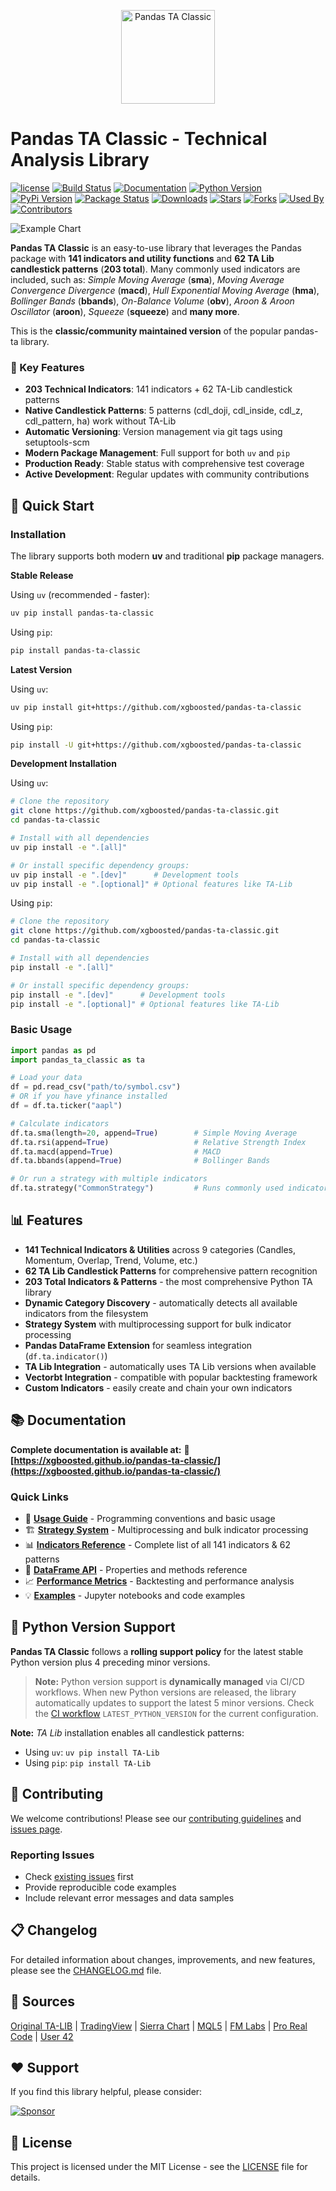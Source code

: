 <p align="center">
  <a href="https://github.com/xgboosted/pandas-ta-classic">
    <img src="https://raw.githubusercontent.com/xgboosted/pandas-ta-classic/main/images/logo.png" width="150" height="150" alt="Pandas TA Classic">
  </a>
</p>

# Pandas TA Classic - Technical Analysis Library

[![license](https://img.shields.io/github/license/xgboosted/pandas-ta-classic)](#license)
[![Build Status](https://github.com/xgboosted/pandas-ta-classic/workflows/CI/badge.svg)](https://github.com/xgboosted/pandas-ta-classic/actions)
[![Documentation](https://img.shields.io/badge/docs-GitHub%20Pages-blue)](https://xgboosted.github.io/pandas-ta-classic/)
[![Python Version](https://img.shields.io/pypi/pyversions/pandas-ta-classic?style=flat)](https://pypi.org/project/pandas-ta-classic/)
[![PyPi Version](https://img.shields.io/pypi/v/pandas-ta-classic?style=flat)](https://pypi.org/project/pandas-ta-classic/)
[![Package Status](https://img.shields.io/pypi/status/pandas-ta-classic?style=flat)](https://pypi.org/project/pandas-ta-classic/)
[![Downloads](https://img.shields.io/pypi/dm/pandas-ta-classic?style=flat)](https://pypistats.org/packages/pandas-ta-classic)
[![Stars](https://img.shields.io/github/stars/xgboosted/pandas-ta-classic?style=flat)](#stars)
[![Forks](https://img.shields.io/github/forks/xgboosted/pandas-ta-classic?style=flat)](#forks)
[![Used By](https://img.shields.io/badge/used_by-170-orange.svg?style=flat)](#usedby)
[![Contributors](https://img.shields.io/github/contributors/xgboosted/pandas-ta-classic?style=flat)](#contributors)

![Example Chart](https://raw.githubusercontent.com/xgboosted/pandas-ta-classic/main/images/TA_Chart.png)

**Pandas TA Classic** is an easy-to-use library that leverages the Pandas package with **141 indicators and utility functions** and **62 TA Lib candlestick patterns** (**203 total**). Many commonly used indicators are included, such as: _Simple Moving Average_ (**sma**), _Moving Average Convergence Divergence_ (**macd**), _Hull Exponential Moving Average_ (**hma**), _Bollinger Bands_ (**bbands**), _On-Balance Volume_ (**obv**), _Aroon & Aroon Oscillator_ (**aroon**), _Squeeze_ (**squeeze**) and **many more**.

This is the **classic/community maintained version** of the popular pandas-ta library.

### 🎯 Key Features

- **203 Technical Indicators**: 141 indicators + 62 TA-Lib candlestick patterns
- **Native Candlestick Patterns**: 5 patterns (cdl_doji, cdl_inside, cdl_z, cdl_pattern, ha) work without TA-Lib
- **Automatic Versioning**: Version management via git tags using setuptools-scm
- **Modern Package Management**: Full support for both `uv` and `pip`
- **Production Ready**: Stable status with comprehensive test coverage
- **Active Development**: Regular updates with community contributions

## 🚀 Quick Start

### Installation

The library supports both modern **uv** and traditional **pip** package managers.

**Stable Release**

Using `uv` (recommended - faster):
```bash
uv pip install pandas-ta-classic
```

Using `pip`:
```bash
pip install pandas-ta-classic
```

**Latest Version**

Using `uv`:
```bash
uv pip install git+https://github.com/xgboosted/pandas-ta-classic
```

Using `pip`:
```bash
pip install -U git+https://github.com/xgboosted/pandas-ta-classic
```

**Development Installation**

Using `uv`:
```bash
# Clone the repository
git clone https://github.com/xgboosted/pandas-ta-classic.git
cd pandas-ta-classic

# Install with all dependencies
uv pip install -e ".[all]"

# Or install specific dependency groups:
uv pip install -e ".[dev]"      # Development tools
uv pip install -e ".[optional]" # Optional features like TA-Lib
```

Using `pip`:
```bash
# Clone the repository
git clone https://github.com/xgboosted/pandas-ta-classic.git
cd pandas-ta-classic

# Install with all dependencies
pip install -e ".[all]"

# Or install specific dependency groups:
pip install -e ".[dev]"      # Development tools
pip install -e ".[optional]" # Optional features like TA-Lib
```

### Basic Usage

```python
import pandas as pd
import pandas_ta_classic as ta

# Load your data
df = pd.read_csv("path/to/symbol.csv")
# OR if you have yfinance installed
df = df.ta.ticker("aapl")

# Calculate indicators
df.ta.sma(length=20, append=True)        # Simple Moving Average
df.ta.rsi(append=True)                   # Relative Strength Index  
df.ta.macd(append=True)                  # MACD
df.ta.bbands(append=True)                # Bollinger Bands

# Or run a strategy with multiple indicators
df.ta.strategy("CommonStrategy")         # Runs commonly used indicators
```

## 📊 Features

- **141 Technical Indicators & Utilities** across 9 categories (Candles, Momentum, Overlap, Trend, Volume, etc.)
- **62 TA Lib Candlestick Patterns** for comprehensive pattern recognition
- **203 Total Indicators & Patterns** - the most comprehensive Python TA library
- **Dynamic Category Discovery** - automatically detects all available indicators from the filesystem
- **Strategy System** with multiprocessing support for bulk indicator processing
- **Pandas DataFrame Extension** for seamless integration (`df.ta.indicator()`)
- **TA Lib Integration** - automatically uses TA Lib versions when available
- **Vectorbt Integration** - compatible with popular backtesting framework
- **Custom Indicators** - easily create and chain your own indicators

## 📚 Documentation

**Complete documentation is available at:** 🔗 **[https://xgboosted.github.io/pandas-ta-classic/](https://xgboosted.github.io/pandas-ta-classic/)**

### Quick Links
- 📖 [**Usage Guide**](https://xgboosted.github.io/pandas-ta-classic/usage.html) - Programming conventions and basic usage
- 🏗️ [**Strategy System**](https://xgboosted.github.io/pandas-ta-classic/strategies.html) - Multiprocessing and bulk indicator processing  
- 📊 [**Indicators Reference**](https://xgboosted.github.io/pandas-ta-classic/indicators.html) - Complete list of all 141 indicators & 62 patterns
- 🔧 [**DataFrame API**](https://xgboosted.github.io/pandas-ta-classic/dataframe_api.html) - Properties and methods reference
- 📈 [**Performance Metrics**](https://xgboosted.github.io/pandas-ta-classic/performance.html) - Backtesting and performance analysis
- 💡 [**Examples**](https://github.com/xgboosted/pandas-ta-classic/tree/main/examples) - Jupyter notebooks and code examples

## 🐍 Python Version Support

**Pandas TA Classic** follows a **rolling support policy** for the latest stable Python version plus 4 preceding minor versions.

> **Note:** Python version support is **dynamically managed** via CI/CD workflows. When new Python versions are released, the library automatically updates to support the latest 5 minor versions. Check the [CI workflow](.github/workflows/ci.yml) `LATEST_PYTHON_VERSION` for the current configuration.

**Note:** _TA Lib_ installation enables all candlestick patterns:
- Using `uv`: `uv pip install TA-Lib`
- Using `pip`: `pip install TA-Lib`

## 🤝 Contributing

We welcome contributions! Please see our [contributing guidelines](https://github.com/xgboosted/pandas-ta-classic/blob/main/CONTRIBUTING.md) and [issues page](https://github.com/xgboosted/pandas-ta-classic/issues).

### Reporting Issues
- Check [existing issues](https://github.com/xgboosted/pandas-ta-classic/issues) first
- Provide reproducible code examples  
- Include relevant error messages and data samples

## 📋 Changelog

For detailed information about changes, improvements, and new features, please see the [CHANGELOG.md](CHANGELOG.md) file.

## 🔗 Sources

[Original TA-LIB](http://ta-lib.org/) | [TradingView](http://www.tradingview.com) | [Sierra Chart](https://search.sierrachart.com/?Query=indicators&submitted=true) | [MQL5](https://www.mql5.com) | [FM Labs](https://www.fmlabs.com/reference/default.htm) | [Pro Real Code](https://www.prorealcode.com/prorealtime-indicators) | [User 42](https://user42.tuxfamily.org/chart/manual/index.html)

## ❤️ Support

If you find this library helpful, please consider:

[![Sponsor](https://img.shields.io/static/v1?label=Sponsor&message=%E2%9D%A4&logo=GitHub&color=%23fe8e86)](https://github.com/sponsors/xgboosted)

## 📄 License

This project is licensed under the MIT License - see the [LICENSE](LICENSE) file for details.